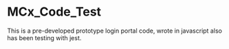 # MCx_Code_Test
 This is a pre-developed prototype login portal code, wrote in javascript also has been testing with jest. 
